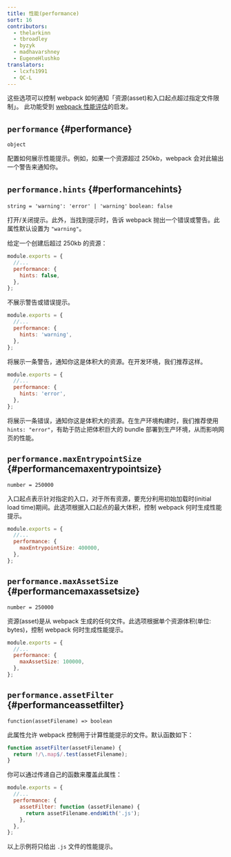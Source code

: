 ```yaml
---
title: 性能(performance)
sort: 16
contributors:
  - thelarkinn
  - tbroadley
  - byzyk
  - madhavarshney
  - EugeneHlushko
translators:
  - lcxfs1991
  - QC-L
---
```


这些选项可以控制 webpack 如何通知「资源(asset)和入口起点超过指定文件限制」。
此功能受到 [webpack 性能评估](https://github.com/webpack/webpack/issues/3216)的启发。

## `performance` {#performance}

`object`

配置如何展示性能提示。例如，如果一个资源超过 250kb，webpack 会对此输出一个警告来通知你。

## `performance.hints` {#performancehints}

`string = 'warning': 'error' | 'warning'` `boolean: false`

打开/关闭提示。此外，当找到提示时，告诉 webpack 抛出一个错误或警告。此属性默认设置为 `"warning"`。

给定一个创建后超过 250kb 的资源：

```js
module.exports = {
  //...
  performance: {
    hints: false,
  },
};
```

不展示警告或错误提示。

```js
module.exports = {
  //...
  performance: {
    hints: 'warning',
  },
};
```

将展示一条警告，通知你这是体积大的资源。在开发环境，我们推荐这样。

```js
module.exports = {
  //...
  performance: {
    hints: 'error',
  },
};
```

将展示一条错误，通知你这是体积大的资源。在生产环境构建时，我们推荐使用 `hints: "error"`，有助于防止把体积巨大的 bundle 部署到生产环境，从而影响网页的性能。

## `performance.maxEntrypointSize` {#performancemaxentrypointsize}

`number = 250000`

入口起点表示针对指定的入口，对于所有资源，要充分利用初始加载时(initial load time)期间。此选项根据入口起点的最大体积，控制 webpack 何时生成性能提示。

```js
module.exports = {
  //...
  performance: {
    maxEntrypointSize: 400000,
  },
};
```

## `performance.maxAssetSize` {#performancemaxassetsize}

`number = 250000`

资源(asset)是从 webpack 生成的任何文件。此选项根据单个资源体积(单位: bytes)，控制 webpack 何时生成性能提示。

```js
module.exports = {
  //...
  performance: {
    maxAssetSize: 100000,
  },
};
```

## `performance.assetFilter` {#performanceassetfilter}

`function(assetFilename) => boolean`

此属性允许 webpack 控制用于计算性能提示的文件。默认函数如下：

```js
function assetFilter(assetFilename) {
  return !/\.map$/.test(assetFilename);
}
```

你可以通过传递自己的函数来覆盖此属性：

```js
module.exports = {
  //...
  performance: {
    assetFilter: function (assetFilename) {
      return assetFilename.endsWith('.js');
    },
  },
};
```

以上示例将只给出 `.js` 文件的性能提示。
